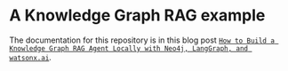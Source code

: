# A Knowledge Graph RAG example 

The documentation for this repository is in this blog post [`How to Build a Knowledge Graph RAG Agent Locally with Neo4j, LangGraph, and watsonx.ai`](https://suedbroecker.net/2025/09/26/how-to-build-a-knowledge-graph-rag-agent-locally-with-neo4j-langgraph-and-watsonx-ai/).